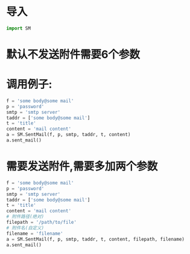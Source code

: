 # 导入
``` python
import SM
```
# 默认不发送附件需要6个参数
# 调用例子:
``` python
f = 'some body@some mail'  
p = 'password'  
smtp = 'smtp server'  
taddr = ['some body@some mail']  
t = 'title'  
content = 'mail content'  
a = SM.SentMail(f, p, smtp, taddr, t, content)  
a.sent_mail()
```
# 需要发送附件,需要多加两个参数
``` python
f = 'some body@some mail'  
p = 'password'  
smtp = 'smtp server'  
taddr = ['some body@some mail']  
t = 'title'  
content = 'mail content'  
# 附件路径(绝对)
filepath = '/path/to/file'  
# 附件名(自定义)
filename = 'filename'  
a = SM.SentMail(f, p, smtp, taddr, t, content, filepath, filename) 
a.sent_mail()
```

